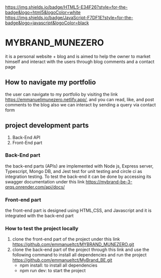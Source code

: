 https://img.shields.io/badge/HTML5-E34F26?style=for-the-badge&logo=html5&logoColor=white https://img.shields.io/badge/JavaScript-F7DF1E?style=for-the-badge&logo=javascript&logoColor=black

# MYBRAND_MUNEZERO
it is a personal website + blog and is aimed to help the owner to market himself and interact with the users through blog comments and a contact page
## How to navigate my portfolio
 the user can navigate to my portfolio by visiting the link https://emmanuelimunezero.netlify.app/, and you can read, like, and post comments to the blog also we can interact by sending a query via contact form
## project development parts
1. Back-End API
2. Front-End part
### Back-End part
the back-end parts (APIs) are implemented with Node js, Express server, Typescript, Mongo DB, and Jest test for unit testing and circle ci as integration testing.
To test the back-end it can be done by accessing its swagger documentation under this link 
 https://mybrand-be-3-qrqs.onrender.com/api/docs/ 
### Front-end part
the front-end part is designed using HTML,CSS, and Javascript and it is integrated with the back-end part

### How to test the project locally 
1. clone the front-end part of the project under this link
    https://github.com/emmanueltct/MYBRAND_MUNEZERO.git
2. clone the back-end part of the project through this link and use the following command to install all dependencies and run the project
    https://github.com/emmanueltct/MyBrand_BE.git
   - npm install: to install all dependencies
   - npm run dev: to start the project



